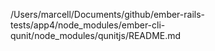 /Users/marcell/Documents/github/ember-rails-tests/app4/node_modules/ember-cli-qunit/node_modules/qunitjs/README.md